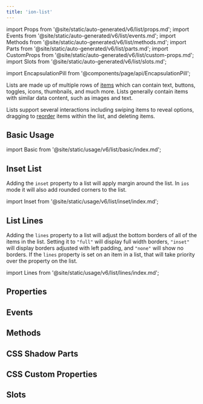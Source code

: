 ```yaml
---
title: 'ion-list'
---
```


import Props from '@site/static/auto-generated/v6/list/props.md';
import Events from '@site/static/auto-generated/v6/list/events.md';
import Methods from '@site/static/auto-generated/v6/list/methods.md';
import Parts from '@site/static/auto-generated/v6/list/parts.md';
import CustomProps from '@site/static/auto-generated/v6/list/custom-props.md';
import Slots from '@site/static/auto-generated/v6/list/slots.md';

<head>
  <title>ion-list: Item List View Component for iOS and Android Apps</title>
  <meta
    name="description"
    content="ion-lists are made up of multiple rows of items containing text, icons, toggles, and more. Learn about the list view component for iOS and Android Ionic apps."
  />
</head>

import EncapsulationPill from '@components/page/api/EncapsulationPill';

Lists are made up of multiple rows of [items](./item) which can contain text, buttons, toggles,
icons, thumbnails, and much more. Lists generally contain items with similar data content, such as images and text.

Lists support several interactions including swiping items to reveal options, dragging to [reorder](./reorder) items within the list, and deleting items.

## Basic Usage

import Basic from '@site/static/usage/v6/list/basic/index.md';

<Basic />

## Inset List

Adding the `inset` property to a list will apply margin around the list. In `ios` mode it will also add rounded corners to the list.

import Inset from '@site/static/usage/v6/list/inset/index.md';

<Inset />

## List Lines

Adding the `lines` property to a list will adjust the bottom borders of all of the items in the list. Setting it to `"full"` will display full width borders, `"inset"` will display borders adjusted with left padding, and `"none"` will show no borders. If the `lines` property is set on an item in a list, that will take priority over the property on the list.

import Lines from '@site/static/usage/v6/list/lines/index.md';

<Lines />

## Properties

<Props />

## Events

<Events />

## Methods

<Methods />

## CSS Shadow Parts

<Parts />

## CSS Custom Properties

<CustomProps />

## Slots

<Slots />
